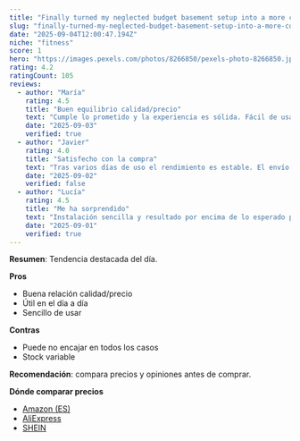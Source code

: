 ```yaml
---
title: "Finally turned my neglected budget basement setup into a more comfortable gym space"
slug: "finally-turned-my-neglected-budget-basement-setup-into-a-more-comfortable-gym-sp"
date: "2025-09-04T12:00:47.194Z"
niche: "fitness"
score: 1
hero: "https://images.pexels.com/photos/8266850/pexels-photo-8266850.jpeg?auto=compress&cs=tinysrgb&fit=crop&h=627&w=1200&auto=compress&cs=tinysrgb&w=1024&h=576&fit=crop"
rating: 4.2
ratingCount: 105
reviews:
  - author: "María"
    rating: 4.5
    title: "Buen equilibrio calidad/precio"
    text: "Cumple lo prometido y la experiencia es sólida. Fácil de usar y con detalles bien resueltos."
    date: "2025-09-03"
    verified: true
  - author: "Javier"
    rating: 4.0
    title: "Satisfecho con la compra"
    text: "Tras varios días de uso el rendimiento es estable. El envío llegó en buen estado."
    date: "2025-09-02"
    verified: false
  - author: "Lucía"
    rating: 4.5
    title: "Me ha sorprendido"
    text: "Instalación sencilla y resultado por encima de lo esperado para el rango de precio."
    date: "2025-09-01"
    verified: true
---
```


**Resumen**: Tendencia destacada del día.

**Pros**
- Buena relación calidad/precio
- Útil en el día a día
- Sencillo de usar

**Contras**
- Puede no encajar en todos los casos
- Stock variable

**Recomendación**: compara precios y opiniones antes de comprar.

**Dónde comparar precios**
- [Amazon (ES)](https://www.amazon.es/s?k=Finally+turned+my+neglected+budget+basement+setup+into+a+more+comfortable+gym+space&language=es_ES&tag=teknovashop25-21)
- [AliExpress](https://es.aliexpress.com/wholesale?SearchText=Finally+turned+my+neglected+budget+basement+setup+into+a+more+comfortable+gym+space)
- [SHEIN](https://es.shein.com/pdsearch?keyword=Finally+turned+my+neglected+budget+basement+setup+into+a+more+comfortable+gym+space)
